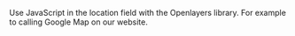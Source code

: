 Use JavaScript in the location field with the Openlayers library.
For example to calling Google Map on our website.
